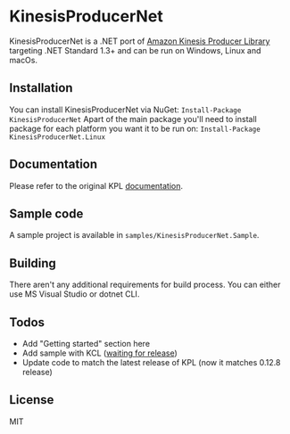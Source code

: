 # KinesisProducerNet

KinesisProducerNet is a .NET port of [Amazon Kinesis Producer Library] targeting .NET Standard 1.3+ and can be run on Windows, Linux and macOs.

## Installation
You can install KinesisProducerNet via NuGet:
```Install-Package KinesisProducerNet```
Apart of the main package you'll need to install package for each platform you want it to be run on:
```Install-Package KinesisProducerNet.Linux```

## Documentation
Please refer to the original KPL [documentation].

## Sample code
A sample project is available in `samples/KinesisProducerNet.Sample`.

## Building
There aren't any additional requirements for build process. You can either use MS Visual Studio or dotnet CLI.

## Todos
 - Add "Getting started" section here
 - Add sample with KCL ([waiting for release])
 - Update code to match the latest release of KPL (now it matches 0.12.8 release)

## License
MIT


   [Amazon Kinesis Producer Library]: <https://github.com/awslabs/amazon-kinesis-producer>
   [documentation]: <https://github.com/awslabs/amazon-kinesis-producer>
   [waiting for release]: <https://github.com/awslabs/amazon-kinesis-client-net/issues/8>
